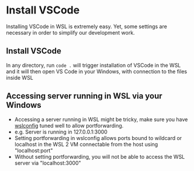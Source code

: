 # Install VSCode

Installing VSCode in WSL is extremely easy. Yet, some settings are necessary in order to simplify our development work.

## Install VSCode

In any directory, run `code .` will trigger installation of VSCode in the WSL and it will then open VS Code in your Windows, with connection to the files inside WSL

## Accessing server running in WSL via your Windows

- Accessing a server running in WSL might be tricky, make sure you have [wslconfig](wslconfig.md) tuned well to allow portforwarding. 
- e.g. Server is running in 127.0.0.1:3000
- Setting portforwarding in wslconfig allows ports bound to wildcard or localhost in the WSL 2 VM connectable from the host using "localhost:port"
- Without setting portforwarding, you will not be able to access the WSL server via "localhost:3000"
